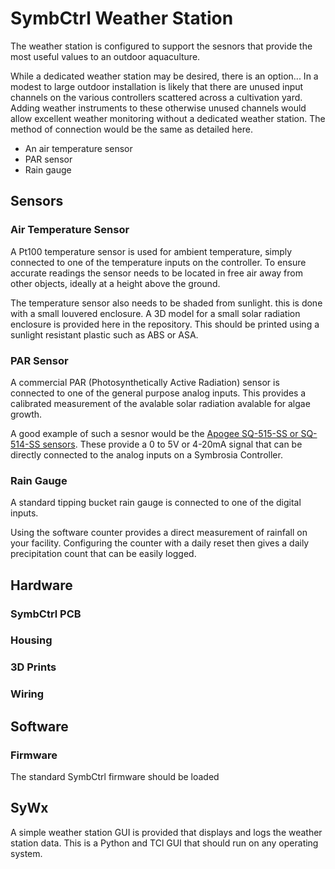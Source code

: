 # SymbCtrl Weather Station

The weather station is configured to support the sesnors that provide the most useful values to an outdoor aquaculture.

While a dedicated weather station may be desired, there is an option...  In a modest to large outdoor installation is likely that there are unused input channels on the various controllers scattered across a cultivation yard.  Adding weather instruments to these otherwise unused channels would allow excellent weather monitoring without a dedicated weather station.  The method of connection would be the same as detailed here.

* An air temperature sensor
* PAR sensor
* Rain gauge

## Sensors

### Air Temperature Sensor
A Pt100 temperature sensor is used for ambient temperature, simply connected to one of the temperature inputs on the controller.  To ensure accurate readings the sensor needs to be located in free air away from other objects, ideally at a height above the ground.  

The temperature sensor also needs to be shaded from sunlight. this is done with a small louvered enclosure.  A 3D model for a small solar radiation enclosure is provided here in the repository.  This should be printed using a sunlight resistant plastic such as ABS or ASA.   

### PAR Sensor
A commercial PAR (Photosynthetically Active Radiation) sensor is connected to one of the general purpose analog inputs.  This provides a calibrated measurement of the avalable solar radiation avalable for algae growth.

A good example of such a sesnor would be the [Apogee SQ-515-SS or SQ-514-SS sensors](https://www.apogeeinstruments.com/full-spectrum-quantum-par-meters-and-sensors).  These provide a 0 to 5V or 4-20mA signal that can be directly connected to the analog inputs on a Symbrosia Controller.

### Rain Gauge
A standard tipping bucket rain gauge is connected to one of the digital inputs.

Using the software counter provides a direct measurement of rainfall on your facility.  Configuring the counter with a daily reset then gives a daily precipitation count that can be easily logged.

## Hardware

### SymbCtrl PCB

### Housing

### 3D Prints

### Wiring

## Software

### Firmware
The standard SymbCtrl firmware should be loaded

## SyWx
A simple weather station GUI is provided that displays and logs the weather station data.  This is a Python and TCl GUI that should run on any operating system.
